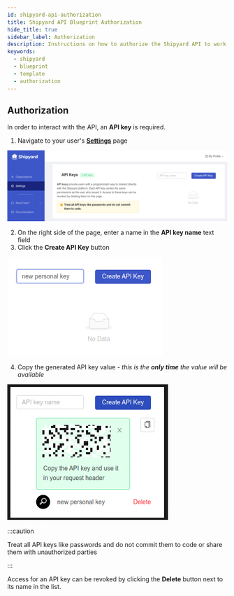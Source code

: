 ```yaml
---
id: shipyard-api-authorization
title: Shipyard API Blueprint Authorization
hide_title: true
sidebar_label: Authorization
description: Instructions on how to authorize the Shipyard API to work with Shipyard's low code blueprints
keywords:
  - shipyard
  - blueprint
  - template
  - authorization
---
```

## Authorization

In order to interact with the API, an **API key** is required.

1. Navigate to your user's [**Settings**](https://app.shipyardapp.com/user/settings) page

![Settings page API keys](../../.gitbook/assets/settings-page-api-keys.png)

2. On the right side of the page, enter a name in the **API key name** text field
3. Click the **Create API Key** button

![API keys add new key](../../.gitbook/assets/api-keys-add-new-key.png)

4. Copy the generated API key value - _this is the **only time** the value will be available_

<!-- ![API keys generated API key value](../../.gitbook/assets/api-keys-generated-api-key-value.png) -->

![API keys generated API key value](../../.gitbook/assets/shipyard_2022_11_14_21_38_45.png)

:::caution

Treat all API keys like passwords and do not commit them to code or share them with unauthorized parties

:::

Access for an API key can be revoked by clicking the **Delete** button next to its name in the list.
